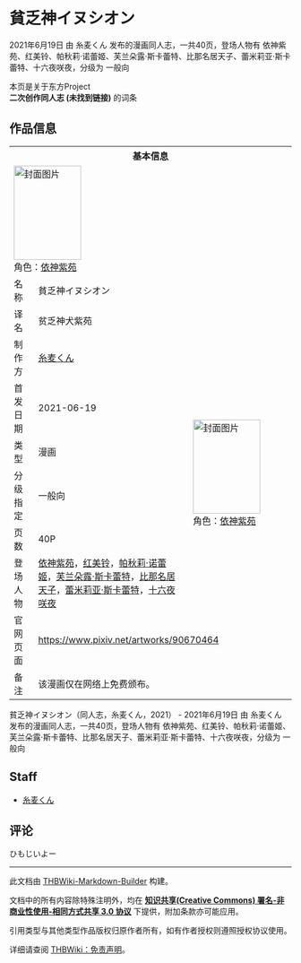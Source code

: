 # 貧乏神イヌシオン

<!-- source html: G:\repos\THBWiki-Markdown-Builder\THBWikiMarkdown\Temp\main\3\3c\ns0%3A%E8%B2%A7%E4%B9%8F%E7%A5%9E%E3%82%A4%E3%83%8C%E3%82%B7%E3%82%AA%E3%83%B3.html -->

2021年6月19日 由 糸麦くん  发布的漫画同人志，一共40页，登场人物有 依神紫苑、红美铃、帕秋莉·诺蕾姬、芙兰朵露·斯卡蕾特、比那名居天子、蕾米莉亚·斯卡蕾特、十六夜咲夜，分级为 一般向

本页是关于东方Project  
 **二次创作同人志 (未找到链接)** 的词条
## 作品信息

<table><tbody><tr><th colspan="3">基本信息</th></tr><tr><td class="cover-artwork-mobile" colspan="2"><a href="./文件-貧乏神イヌシオン封面.png.md" class="image" title="封面图片"><img alt="封面图片" src="https://upload.thwiki.cc/thumb/2/20/%E8%B2%A7%E4%B9%8F%E7%A5%9E%E3%82%A4%E3%83%8C%E3%82%B7%E3%82%AA%E3%83%B3%E5%B0%81%E9%9D%A2.png/120px-%E8%B2%A7%E4%B9%8F%E7%A5%9E%E3%82%A4%E3%83%8C%E3%82%B7%E3%82%AA%E3%83%B3%E5%B0%81%E9%9D%A2.png" decoding="async" loading="lazy" width="120" height="168" srcset="https://upload.thwiki.cc/thumb/2/20/%E8%B2%A7%E4%B9%8F%E7%A5%9E%E3%82%A4%E3%83%8C%E3%82%B7%E3%82%AA%E3%83%B3%E5%B0%81%E9%9D%A2.png/180px-%E8%B2%A7%E4%B9%8F%E7%A5%9E%E3%82%A4%E3%83%8C%E3%82%B7%E3%82%AA%E3%83%B3%E5%B0%81%E9%9D%A2.png 1.5x, https://upload.thwiki.cc/thumb/2/20/%E8%B2%A7%E4%B9%8F%E7%A5%9E%E3%82%A4%E3%83%8C%E3%82%B7%E3%82%AA%E3%83%B3%E5%B0%81%E9%9D%A2.png/240px-%E8%B2%A7%E4%B9%8F%E7%A5%9E%E3%82%A4%E3%83%8C%E3%82%B7%E3%82%AA%E3%83%B3%E5%B0%81%E9%9D%A2.png 2x" data-file-width="714" data-file-height="1000"></a><div class="cover-char">角色：<a href="./依神紫苑.md" title="依神紫苑">依神紫苑</a></div></td>
</tr><tr><td class="label">名称</td><td colspan="2"> 貧乏神イヌシオン </td></tr><tr><td class="label">译名</td><td colspan="2"> 贫乏神犬紫苑 </td></tr><tr><td class="label">制作方</td><td><a href="./糸麦くん.md" title="糸麦くん">糸麦くん</a></td><td class="cover-artwork" rowspan="6" style="min-width:168px;"><a href="./文件-貧乏神イヌシオン封面.png.md" class="image" title="封面图片"><img alt="封面图片" src="https://upload.thwiki.cc/thumb/2/20/%E8%B2%A7%E4%B9%8F%E7%A5%9E%E3%82%A4%E3%83%8C%E3%82%B7%E3%82%AA%E3%83%B3%E5%B0%81%E9%9D%A2.png/120px-%E8%B2%A7%E4%B9%8F%E7%A5%9E%E3%82%A4%E3%83%8C%E3%82%B7%E3%82%AA%E3%83%B3%E5%B0%81%E9%9D%A2.png" decoding="async" loading="lazy" width="120" height="168" srcset="https://upload.thwiki.cc/thumb/2/20/%E8%B2%A7%E4%B9%8F%E7%A5%9E%E3%82%A4%E3%83%8C%E3%82%B7%E3%82%AA%E3%83%B3%E5%B0%81%E9%9D%A2.png/180px-%E8%B2%A7%E4%B9%8F%E7%A5%9E%E3%82%A4%E3%83%8C%E3%82%B7%E3%82%AA%E3%83%B3%E5%B0%81%E9%9D%A2.png 1.5x, https://upload.thwiki.cc/thumb/2/20/%E8%B2%A7%E4%B9%8F%E7%A5%9E%E3%82%A4%E3%83%8C%E3%82%B7%E3%82%AA%E3%83%B3%E5%B0%81%E9%9D%A2.png/240px-%E8%B2%A7%E4%B9%8F%E7%A5%9E%E3%82%A4%E3%83%8C%E3%82%B7%E3%82%AA%E3%83%B3%E5%B0%81%E9%9D%A2.png 2x" data-file-width="714" data-file-height="1000"></a><div class="cover-char">角色：<a href="./依神紫苑.md" title="依神紫苑">依神紫苑</a></div></td>
</tr><tr><td class="label">首发日期</td><td>2021-06-19</td></tr><tr><td class="label">类型</td><td>漫画</td></tr><tr><td class="label">分级指定</td><td>一般向</td></tr><tr><td class="label">页数</td><td>40P</td></tr><tr><td class="label">登场人物</td><td><a href="./依神紫苑.md" title="依神紫苑">依神紫苑</a>，<a href="./红美铃.md" title="红美铃">红美铃</a>，<a href="./帕秋莉·诺蕾姬.md" title="帕秋莉·诺蕾姬">帕秋莉·诺蕾姬</a>，<a href="./芙兰朵露·斯卡蕾特.md" title="芙兰朵露·斯卡蕾特">芙兰朵露·斯卡蕾特</a>，<a href="./比那名居天子.md" title="比那名居天子">比那名居天子</a>，<a href="./蕾米莉亚·斯卡蕾特.md" title="蕾米莉亚·斯卡蕾特">蕾米莉亚·斯卡蕾特</a>，<a href="/%E5%8D%81%E5%85%AD%E5%A4%9C%E5%92%B2%E5%A4%9C" title="十六夜咲夜">十六夜咲夜</a></td></tr>
<tr><td class="label">官网页面</td><td colspan="2"><a rel="nofollow" class="external free" href="https://www.pixiv.net/artworks/90670464">https://www.pixiv.net/artworks/90670464</a></td></tr><tr><td class="label">备注</td><td colspan="2">该漫画仅在网络上免费颁布。</td></tr></tbody></table>

貧乏神イヌシオン（同人志，糸麦くん，2021） - 2021年6月19日 由 糸麦くん  发布的漫画同人志，一共40页，登场人物有 依神紫苑、红美铃、帕秋莉·诺蕾姬、芙兰朵露·斯卡蕾特、比那名居天子、蕾米莉亚·斯卡蕾特、十六夜咲夜，分级为 一般向
## Staff
- [糸麦くん](./糸麦くん.md)

## 评论
  
ひもじいよー
  





---

此文档由 [THBWiki-Markdown-Builder](https://github.com/Delsin-Yu/THBWiki-Markdown-Builder) 构建。

文档中的所有内容除特殊注明外，均在 [**知识共享(Creative Commons) 署名-非商业性使用-相同方式共享 3.0 协议**](https://creativecommons.org/licenses/by-sa/3.0/deed.zh-hans) 下提供，附加条款亦可能应用。

引用类型与其他类型作品版权归原作者所有，如有作者授权则遵照授权协议使用。

详细请查阅 [THBWiki：免责声明](https://thbwiki.cc/THBWiki:%E5%85%8D%E8%B4%A3%E5%A3%B0%E6%98%8E)。


